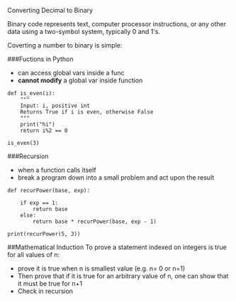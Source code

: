 Converting Decimal to Binary

Binary code represents text, computer processor instructions, or any other data using a two-symbol system, typically 0 and 1's.

Coverting a number to binary is simple:

###Fuctions in Python

- can access global vars inside a func
- **cannot modify** a global var inside function

```
def is_even(i):
	"""
	Input: i, positive int
	Returns True if i is even, otherwise False
	"""
	print("hi")
	return i%2 == 0

is_even(3)	
```

###Recursion
- when a function calls itself
- break a program down into a small problem and act upon the result

```
def recurPower(base, exp):

    if exp == 1:
        return base
    else:
        return base * recurPower(base, exp - 1)

print(recurPower(5, 3))
```

##Mathematical Induction
To prove a statement indexed on integers is true for all values of n:

- prove it is true when n is smallest value (e.g. n= 0 or n=1)
- Then prove that if it is true for an arbitrary value of n, one can show that it must be true for n+1
- Check in recursion